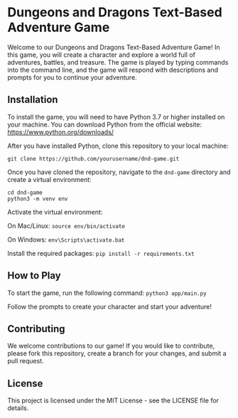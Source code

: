 # Dungeons and Dragons Text-Based Adventure Game

Welcome to our Dungeons and Dragons Text-Based Adventure Game! In this game, you will create a character and explore a world full of adventures, battles, and treasure. The game is played by typing commands into the command line, and the game will respond with descriptions and prompts for you to continue your adventure.

## Installation

To install the game, you will need to have Python 3.7 or higher installed on your machine. You can download Python from the official website: https://www.python.org/downloads/

After you have installed Python, clone this repository to your local machine:

`git clone https://github.com/yourusername/dnd-game.git`

Once you have cloned the repository, navigate to the `dnd-game` directory and create a virtual environment:

```
cd dnd-game
python3 -m venv env
```

Activate the virtual environment:

On Mac/Linux:
`source env/bin/activate`

On Windows:
`env\Scripts\activate.bat`

Install the required packages:
`pip install -r requirements.txt`

## How to Play

To start the game, run the following command:
`python3 app/main.py`


Follow the prompts to create your character and start your adventure!

## Contributing

We welcome contributions to our game! If you would like to contribute, please fork this repository, create a branch for your changes, and submit a pull request.

## License

This project is licensed under the MIT License - see the LICENSE file for details.
